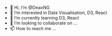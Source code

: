- 👋 Hi, I’m @DeaxNG
- 👀 I’m interested in Data Visualisation, D3, React
- 🌱 I’m currently learning D3, React
- 💞️ I’m looking to collaborate on ...
- 📫 How to reach me ...

<!---
DeaxNG/DeaxNG is a ✨ special ✨ repository because its `README.md` (this file) appears on your GitHub profile.
You can click the Preview link to take a look at your changes.
--->
